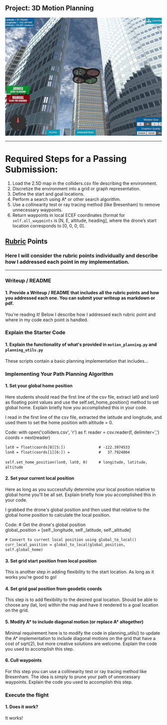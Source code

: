 ## Project: 3D Motion Planning
![Quad Image](./misc/enroute.png)

---

# Required Steps for a Passing Submission:
1. Load the 2.5D map in the colliders.csv file describing the environment.
2. Discretize the environment into a grid or graph representation.
3. Define the start and goal locations.
4. Perform a search using A* or other search algorithm.
5. Use a collinearity test or ray tracing method (like Bresenham) to remove unnecessary waypoints.
6. Return waypoints in local ECEF coordinates (format for `self.all_waypoints` is [N, E, altitude, heading], where the drone’s start location corresponds to [0, 0, 0, 0].



## [Rubric](https://review.udacity.com/#!/rubrics/1534/view) Points
### Here I will consider the rubric points individually and describe how I addressed each point in my implementation.  

---
### Writeup / README

#### 1. Provide a Writeup / README that includes all the rubric points and how you addressed each one.  You can submit your writeup as markdown or pdf.  

You're reading it! Below I describe how I addressed each rubric point and where in my code each point is handled.

### Explain the Starter Code

#### 1. Explain the functionality of what's provided in `motion_planning.py` and `planning_utils.py`
These scripts contain a basic planning implementation that includes...

### Implementing Your Path Planning Algorithm

#### 1. Set your global home position
Here students should read the first line of the csv file, extract lat0 and lon0 as floating point values and use the self.set_home_position() method to set global home. Explain briefly how you accomplished this in your code.

I read in the first line of the csv file, extracted the latitude and longitude, and used them to set the home position with altitude = 0.

Code:
    with open('colliders.csv', 'r') as f:
        reader = csv.reader(f, delimiter=',')
        coords = next(reader)

    lat0 = float(coords[0][5:])               # -122.3974533
    lon0 = float(coords[1][6:]) =             #   37.7924804

    self.set_home_position(lon0, lat0, 0)     # longitude, latitude, altitude


#### 2. Set your current local position
Here as long as you successfully determine your local position relative to global home you'll be all set. Explain briefly how you accomplished this in your code.

I grabbed the drone's global position and then used that relative to the global home position to calculate the local position.

Code:
    # Get the drone's global position   
    global_position = [self._longitude, self._latitude, self._altitude]

    # Convert to current local position using global_to_local()
    curr_local_position = global_to_local(global_position, self.global_home)


#### 3. Set grid start position from local position
This is another step in adding flexibility to the start location. As long as it works you're good to go!

#### 4. Set grid goal position from geodetic coords
This step is to add flexibility to the desired goal location. Should be able to choose any (lat, lon) within the map and have it rendered to a goal location on the grid.

#### 5. Modify A* to include diagonal motion (or replace A* altogether)
Minimal requirement here is to modify the code in planning_utils() to update the A* implementation to include diagonal motions on the grid that have a cost of sqrt(2), but more creative solutions are welcome. Explain the code you used to accomplish this step.

#### 6. Cull waypoints 
For this step you can use a collinearity test or ray tracing method like Bresenham. The idea is simply to prune your path of unnecessary waypoints. Explain the code you used to accomplish this step.

### Execute the flight
#### 1. Does it work?
It works!
